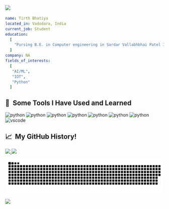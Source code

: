 <link rel="stylesheet" href="https://cdn.jsdelivr.net/gh/devicons/devicon@v2.15.1/devicon.min.css">

<img src="https://capsule-render.vercel.app/api?type=waving&color=gradient&text=Hello!&height=100&section=header"/>

```yaml
name: Tirth Bhatiya
located_in: Vadodara, India
current_job: Student
education:
  [
    "Pursing B.E. in Computer engineering in Sardar Vallabhbhai Patel Institute of Technology, Vasad, or SVIT"
  ]
company: NA
fields_of_interests:
  [
   "AI/ML",
   "IOT",
   "Python"
  ]

```
<h2> 🚀 &nbsp;Some Tools I Have Used and Learned</h2>
<p align="left">                    

<img src="https://cdn.jsdelivr.net/gh/devicons/devicon/icons/tensorflow/tensorflow-original.svg" alt="python" width="45" height="45" />                 
<img src="https://cdn.jsdelivr.net/gh/devicons/devicon/icons/python/python-original-wordmark.svg" alt="python" width="45" height="45" />
<img src="https://cdn.jsdelivr.net/gh/devicons/devicon/icons/react/react-original.svg" alt="python" width="45" height="45" />
<img src="https://cdn.jsdelivr.net/gh/devicons/devicon/icons/jupyter/jupyter-original-wordmark.svg" alt="python" width="45" height="45" />
<img src="https://cdn.jsdelivr.net/gh/devicons/devicon/icons/c/c-original.svg"  alt="python" width="45" height="45"/>
<img src="https://cdn.jsdelivr.net/gh/devicons/devicon/icons/arduino/arduino-original-wordmark.svg" alt="python" width="45" height="45" />
<img src="https://cdn.jsdelivr.net/gh/devicons/devicon/icons/javascript/javascript-original.svg" alt="python" width="45" height="45" />                    
<img src="https://cdn.jsdelivr.net/gh/devicons/devicon/icons/vscode/vscode-original.svg" alt="vscode" width="45" height="45"/>         
</p>


<h2> 📈 &nbsp;My GitHub History!</h2>
<a href="https://github.com/tirthb101">
  <img height="180em" src="https://github-readme-stats.vercel.app/api?username=tirthb101&theme=noctis_minimus&show_icons=true" />
  <img height="180em" src="https://github-readme-stats.vercel.app/api/top-langs/?username=tirthb101&theme=noctis_minimus&layout=compact" />
</a>

![Snake animation](https://github.com/tirthb101/tirthb101/blob/output/github-contribution-grid-snake.svg)
  
<p align="left">
  <img src="https://capsule-render.vercel.app/api?type=waving&color=gradient&height=100&section=footer"/>
</p>


